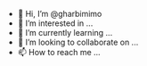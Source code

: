 - 👋 Hi, I’m @gharbimimo
- 👀 I’m interested in ...
- 🌱 I’m currently learning ...
- 💞️ I’m looking to collaborate on ...
- 📫 How to reach me ...

<!---
gharbimimo/gharbimimo is a ✨ special ✨ repository because its `README.md` (this file) appears on your GitHub profile.
You can click the Preview link to take a look at your changes.
--->
